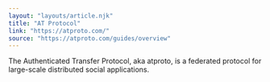 ```yaml
---
layout: "layouts/article.njk"
title: "AT Protocol"
link: "https://atproto.com/"
source: "https://atproto.com/guides/overview"
---
```


The Authenticated Transfer Protocol, aka atproto, is a federated protocol for large-scale distributed social applications.